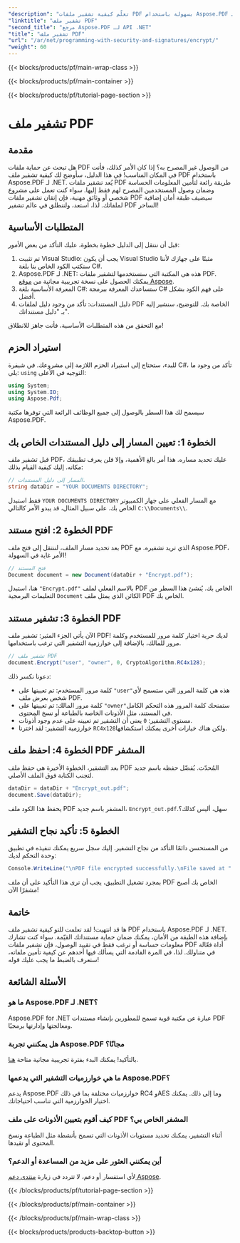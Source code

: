 ```yaml
---
"description": "تعلّم كيفية تشفير ملفات PDF بسهولة باستخدام Aspose.PDF لـ .NET. وفّر الحماية لمعلوماتك الحساسة من خلال دليلنا السهل خطوة بخطوة."
"linktitle": "تشفير ملف PDF"
"second_title": "مرجع Aspose.PDF لـ API .NET"
"title": "تشفير ملف PDF"
"url": "/ar/net/programming-with-security-and-signatures/encrypt/"
"weight": 60
---
```


{{< blocks/products/pf/main-wrap-class >}}

{{< blocks/products/pf/main-container >}}

{{< blocks/products/pf/tutorial-page-section >}}

# تشفير ملف PDF

## مقدمة

هل تبحث عن حماية ملفات PDF من الوصول غير المصرح به؟ إذا كان الأمر كذلك، فأنت في المكان المناسب! في هذا الدليل، سأوضح لك كيفية تشفير ملف PDF باستخدام Aspose.PDF لـ .NET. يُعد تشفير ملفات PDF طريقة رائعة لتأمين المعلومات الحساسة وضمان وصول المستخدمين المصرح لهم فقط إليها. سواء كنت تعمل على مشروع شخصي أو وثائق مهنية، فإن إتقان تشفير ملفات PDF سيضيف طبقة أمان إضافية لملفاتك. لذا، استعد، ولننطلق في عالم تشفير PDF الساحر!

## المتطلبات الأساسية

قبل أن ننتقل إلى الدليل خطوة بخطوة، عليك التأكد من بعض الأمور:

1. تم تثبيت Visual Studio: يجب أن يكون Visual Studio مثبتًا على جهازك لأننا سنكتب الكود الخاص بنا بلغة C#.
2. Aspose.PDF لـ .NET: هذه هي المكتبة التي سنستخدمها لتشفير ملفات PDF. يمكنك الحصول على نسخة تجريبية مجانية من [موقع Aspose](https://releases.aspose.com/).
3. المعرفة الأساسية بلغة C#: ستساعدك المعرفة ببرمجة C# على فهم الكود بشكل أفضل.
4. دليل المستندات: تأكد من وجود دليل لملفات PDF الخاصة بك. للتوضيح، سنشير إليه بـ "دليل مستنداتك".

مع التحقق من هذه المتطلبات الأساسية، فأنت جاهز للانطلاق!

## استيراد الحزم

للبدء، ستحتاج إلى استيراد الحزم اللازمة إلى مشروعك. في شيفرة C#، تأكد من وجود ما يلي: `using` التوجيه في الأعلى:

```csharp
using System;
using System.IO;
using Aspose.Pdf;
```

سيسمح لك هذا السطر بالوصول إلى جميع الوظائف الرائعة التي توفرها مكتبة Aspose.PDF.

## الخطوة 1: تعيين المسار إلى دليل المستندات الخاص بك

قبل تشفير ملف PDF، عليك تحديد مساره. هذا أمر بالغ الأهمية، وإلا فلن يعرف تطبيقك مكانه. إليك كيفية القيام بذلك:

```csharp
// المسار إلى دليل المستندات.
string dataDir = "YOUR DOCUMENTS DIRECTORY";
```

فقط استبدل `YOUR DOCUMENTS DIRECTORY` مع المسار الفعلي على جهاز الكمبيوتر الخاص بك. على سبيل المثال، قد يبدو الأمر كالتالي `C:\\Documents\\`.

## الخطوة 2: افتح مستند PDF

بعد تحديد مسار الملف، لننتقل إلى فتح ملف PDF الذي تريد تشفيره. مع Aspose.PDF، الأمر غاية في السهولة!

```csharp
// فتح المستند
Document document = new Document(dataDir + "Encrypt.pdf");
```

هنا، استبدل `"Encrypt.pdf"` بالاسم الفعلي لملف PDF الخاص بك. يُنشئ هذا السطر من التعليمات البرمجية `Document` الكائن الذي يمثل ملف PDF الخاص بك.

## الخطوة 3: تشفير مستند PDF

الآن يأتي الجزء المثير: تشفير ملف PDF! لديك حرية اختيار كلمة مرور للمستخدم وكلمة مرور للمالك، بالإضافة إلى خوارزمية التشفير التي ترغب باستخدامها.

```csharp
// تشفير ملف PDF
document.Encrypt("user", "owner", 0, CryptoAlgorithm.RC4x128);
```

دعونا نكسر ذلك:
- كلمة مرور المستخدم: تم تعيينها على `"user"`هذه هي كلمة المرور التي ستسمح لأي شخص بعرض ملف PDF.
- كلمة مرور المالك: تم تعيينها على `"owner"`ستمنحك كلمة المرور هذه التحكم الكامل في المستند، مثل الأذونات الخاصة بالطباعة أو نسخ المحتوى.
- مستوى التشفير: `0` يعني أن التشفير تم تعيينه على عدم وجود أذونات.
- خوارزمية التشفير: لقد اخترنا `RC4x128`ولكن هناك خيارات أخرى يمكنك استكشافها.

## الخطوة 4: احفظ ملف PDF المشفر

بعد التشفير، الخطوة الأخيرة هي حفظ ملف PDF المُحدّث. يُفضّل حفظه باسم جديد لتجنب الكتابة فوق الملف الأصلي.

```csharp
dataDir = dataDir + "Encrypt_out.pdf";
document.Save(dataDir);
```

يحفظ هذا الكود ملف PDF المشفر باسم جديد، `Encrypt_out.pdf`.سهل، أليس كذلك؟

## الخطوة 5: تأكيد نجاح التشفير

من المستحسن دائمًا التأكد من نجاح التشفير. إليك سجل سريع يمكنك تنفيذه في تطبيق وحدة التحكم لديك:

```csharp
Console.WriteLine("\nPDF file encrypted successfully.\nFile saved at " + dataDir);
```

بمجرد تشغيل التطبيق، يجب أن ترى هذا التأكيد على أن ملف PDF الخاص بك أصبح مشفرًا الآن!

## خاتمة

ها قد انتهيت! لقد تعلمت للتو كيفية تشفير ملف PDF باستخدام Aspose.PDF لـ .NET. بإضافة هذه الطبقة من الأمان، يمكنك ضمان حماية مستنداتك القيّمة. سواء كنت تشارك معلومات حساسة أو ترغب فقط في تقييد الوصول، فإن تشفير ملفات PDF أداة فعّالة في متناولك. لذا، في المرة القادمة التي يسألك فيها أحدهم عن كيفية تأمين ملفاته، ستعرف بالضبط ما يجب عليك قوله!

## الأسئلة الشائعة

### ما هو Aspose.PDF لـ .NET؟
Aspose.PDF for .NET عبارة عن مكتبة قوية تسمح للمطورين بإنشاء مستندات PDF ومعالجتها وإدارتها برمجيًا.

### هل يمكنني تجربة Aspose.PDF مجانًا؟
بالتأكيد! يمكنك البدء بفترة تجريبية مجانية متاحة [هنا](https://releases.aspose.com/).

### ما هي خوارزميات التشفير التي يدعمها Aspose.PDF؟
يدعم Aspose.PDF خوارزميات مختلفة بما في ذلك RC4 وAES وما إلى ذلك. يمكنك اختيار الخوارزمية التي تناسب احتياجاتك.

### كيف أقوم بتعيين الأذونات على ملف PDF المشفر الخاص بي؟
أثناء التشفير، يمكنك تحديد مستويات الأذونات التي تسمح بأنشطة مثل الطباعة ونسخ المحتوى أو تقيدها.

### أين يمكنني العثور على مزيد من المساعدة أو الدعم؟
لأي استفسار أو دعم، لا تتردد في زيارة [منتدى دعم Aspose](https://forum.aspose.com/c/pdf/10).

{{< /blocks/products/pf/tutorial-page-section >}}

{{< /blocks/products/pf/main-container >}}

{{< /blocks/products/pf/main-wrap-class >}}

{{< blocks/products/products-backtop-button >}}